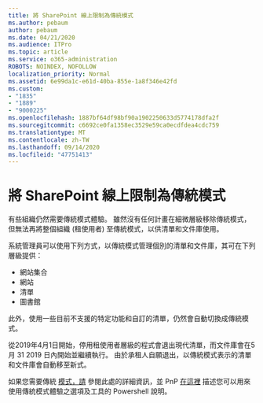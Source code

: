 ```yaml
---
title: 將 SharePoint 線上限制為傳統模式
ms.author: pebaum
author: pebaum
ms.date: 04/21/2020
ms.audience: ITPro
ms.topic: article
ms.service: o365-administration
ROBOTS: NOINDEX, NOFOLLOW
localization_priority: Normal
ms.assetid: 6e99da1c-e61d-40ba-855e-1a8f346e42fd
ms.custom:
- "1835"
- "1889"
- "9000225"
ms.openlocfilehash: 1887bf64df98bf90a1902250633d5774178dfa2f
ms.sourcegitcommit: c6692ce0fa1358ec3529e59ca0ecdfdea4cdc759
ms.translationtype: MT
ms.contentlocale: zh-TW
ms.lasthandoff: 09/14/2020
ms.locfileid: "47751413"
---
```

# <a name="restrict-sharepoint-online-to-classic-mode"></a>將 SharePoint 線上限制為傳統模式

有些組織仍然需要傳統模式體驗。 雖然沒有任何計畫在細微層級移除傳統模式，但無法再將整個組織 (租使用者) 至傳統模式，以供清單和文件庫使用。

系統管理員可以使用下列方式，以傳統模式管理個別的清單和文件庫，其可在下列層級提供：

- 網站集合
- 網站
- 清單
- 圖書館

此外，使用一些目前不支援的特定功能和自訂的清單，仍然會自動切換成傳統模式。

從2019年4月1日開始，停用租使用者層級的程式會退出現代清單，而文件庫會在5月 31 2019 日內開始並繼續執行。  由於承租人自願退出，以傳統模式表示的清單和文件庫會自動移至新式。

如果您需要傳統 [模式，請](https://techcommunity.microsoft.com/t5/Microsoft-SharePoint-Blog/Delivering-SharePoint-modern-experiences/ba-p/315023) 參閱此處的詳細資訊，並 PnP [在這裡](https://docs.microsoft.com/sharepoint/dev/transform/modernize-userinterface-lists-and-libraries-optout) 描述您可以用來使用傳統模式體驗之選項及工具的 Powershell 說明。
